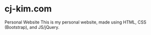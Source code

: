 # cj-kim.com
Personal Website
This is my personal website, made using HTML, CSS (Bootstrap), and JS/jQuery. 
